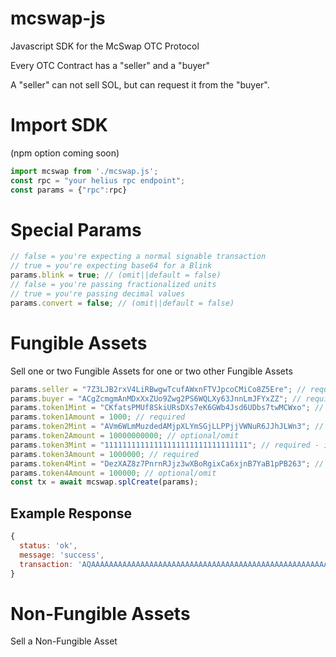 # mcswap-js
Javascript SDK for the McSwap OTC Protocol

Every OTC Contract has a "seller" and a "buyer"

A "seller" can not sell SOL, but can request it from the "buyer".

# Import SDK
(npm option coming soon)
```javascript
import mcswap from './mcswap.js';
const rpc = "your helius rpc endpoint";
const params = {"rpc":rpc}
```

# Special Params
```javascript
// false = you're expecting a normal signable transaction
// true = you're expecting base64 for a Blink
params.blink = true; // (omit||default = false)
// false = you're passing fractionalized units
// true = you're passing decimal values
params.convert = false; // (omit||default = false)
```

# Fungible Assets
Sell one or two Fungible Assets for one or two other Fungible Assets
```javascript
params.seller = "7Z3LJB2rxV4LiRBwgwTcufAWxnFTVJpcoCMiCo8Z5Ere"; // required
params.buyer = "ACgZcmgmAnMDxXxZUo9Zwg2PS6WQLXy63JnnLmJFYxZZ"; // required
params.token1Mint = "CKfatsPMUf8SkiURsDXs7eK6GWb4Jsd6UDbs7twMCWxo"; // required
params.token1Amount = 1000; // required
params.token2Mint = "AVm6WLmMuzdedAMjpXLYmSGjLLPPjjVWNuR6JJhJLWn3"; // optional/omit
params.token2Amount = 10000000000; // optional/omit
params.token3Mint = "11111111111111111111111111111111"; // required - if requesting SOL it must be in pos 3
params.token3Amount = 1000000; // required
params.token4Mint = "DezXAZ8z7PnrnRJjz3wXBoRgixCa6xjnB7YaB1pPB263"; // optional/omit
params.token4Amount = 100000; // optional/omit
const tx = await mcswap.splCreate(params);
```
## Example Response
```javascript
{
  status: 'ok',
  message: 'success',
  transaction: 'AQAAAAAAAAAAAAAAAAAAAAAAAAAAAAAAAAAAAAAAAAAAAAAAAAAAAAAAAAAAAAAAAAAAAAAAAAAAAAAAAAAAAACAAQAFDGFbWFPwChAAIrtoWArBs6Se/MageZ+Cttqxq7jzQ0gTjQOnQpEIn0twCuI+PIRR9bpEjLSo/5gShDaaHNbr9Q12zXUl4xmWuJwDltYE/d68ZpfawHuqnnkh0LYbGHERAjzp0mdpvAgCG4...'
}
```












# Non-Fungible Assets
Sell a Non-Fungible Asset